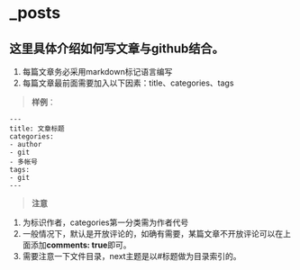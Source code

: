 # _posts
## 这里具体介绍如何写文章与github结合。
1. 每篇文章务必采用markdown标记语言编写
2. 每篇文章最前面需要加入以下因素：title、categories、tags  

> **样例**：
```
---
title: 文章标题
categories:
- author
- git
- 多帐号
tags:
- git
---
```

> **注意**   
1. 为标识作者，categories第一分类需为作者代号  
2. 一般情况下，默认是开放评论的，如确有需要，某篇文章不开放评论可以在上面添加**comments: true**即可。  
3. 需要注意一下文件目录，next主题是以#标题做为目录索引的。 
